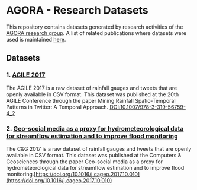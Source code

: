 # AGORA - Research Datasets

This repository contains datasets generated by research activities of the [AGORA research group](http://www.agora.icmc.usp.br/). A list of related publications where datasets were used is maintained [here](http://www.agora.icmc.usp.br/site/publications/).

## Datasets

### 1. [AGILE 2017](https://github.com/agora-research-group/datasets/tree/master/AGILE2017)

The AGILE 2017 is a raw dataset of rainfall gauges and tweets that are openly available in CSV format. This dataset was published at the 20th AGILE Conference through the paper Mining Rainfall Spatio-Temporal Patterns in Twitter: A Temporal Approach. [DOI:10.1007/978-3-319-56759-4_2](http://dx.doi.org/10.1007/978-3-319-56759-4_2)


### 2. [Geo-social media as a proxy for hydrometeorological data for streamflow estimation and to improve flood monitoring](https://github.com/agora-research-group/datasets/tree/master/C&G017)

The C&G 2017 is a raw dataset of rainfall gauges and tweets that are openly available in CSV format. This dataset was published at the Computers & Geosciences through the paper Geo-social media as a proxy for hydrometeorological data for streamflow estimation and to improve flood monitoring.[https://doi.org/10.1016/j.cageo.2017.10.010](https://doi.org/10.1016/j.cageo.2017.10.010)
